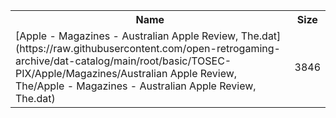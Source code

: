 <table>
<tr><th>Name</th><th>Size</th></tr>
<tr><td>
[Apple - Magazines - Australian Apple Review, The.dat](https://raw.githubusercontent.com/open-retrogaming-archive/dat-catalog/main/root/basic/TOSEC-PIX/Apple/Magazines/Australian Apple Review, The/Apple - Magazines - Australian Apple Review, The.dat)
</td><td>3846</td></tr>
</table>
